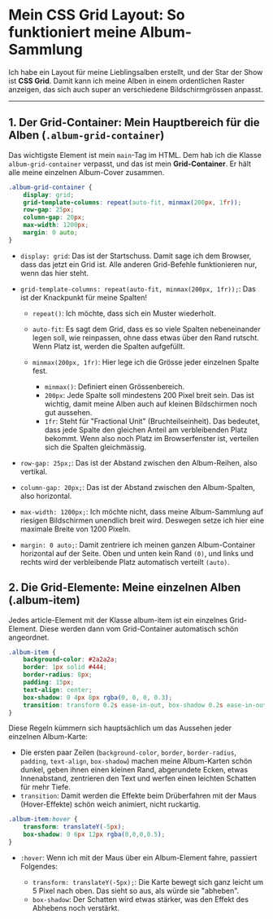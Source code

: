 # Mein CSS Grid Layout: So funktioniert meine Album-Sammlung

Ich habe ein Layout für meine Lieblingsalben erstellt, und der Star der Show ist **CSS Grid**. Damit kann ich meine Alben in einem ordentlichen Raster anzeigen, das sich auch super an verschiedene Bildschirmgrössen anpasst.

---

## 1. Der Grid-Container: Mein Hauptbereich für die Alben (`.album-grid-container`)

Das wichtigste Element ist mein `main`-Tag im HTML. Dem hab ich die Klasse `album-grid-container` verpasst, und das ist mein **Grid-Container**. Er hält alle meine einzelnen Album-Cover zusammen.

```css
.album-grid-container {
    display: grid;
    grid-template-columns: repeat(auto-fit, minmax(200px, 1fr));
    row-gap: 25px;
    column-gap: 20px;
    max-width: 1200px;
    margin: 0 auto;
}
```

- `display: grid`: Das ist der Startschuss. Damit sage ich dem Browser, dass das jetzt ein Grid ist. Alle anderen Grid-Befehle funktionieren nur, wenn das hier steht.

- `grid-template-columns: repeat(auto-fit, minmax(200px, 1fr));`: Das ist der Knackpunkt für meine Spalten!
    - `repeat()`: Ich möchte, dass sich ein Muster wiederholt.

    - `auto-fit`: Es sagt dem Grid, dass es so viele Spalten nebeneinander legen soll, wie reinpassen, ohne dass etwas über den Rand rutscht. Wenn Platz ist, werden die Spalten aufgefüllt.
    - `minmax(200px, 1fr)`: Hier lege ich die Grösse jeder einzelnen Spalte fest.
        - `minmax()`: Definiert einen Grössenbereich.
        - `200px`: Jede Spalte soll mindestens 200 Pixel breit sein. Das ist wichtig, damit meine Alben auch auf kleinen Bildschirmen noch gut aussehen.
        - `1fr`: Steht für "Fractional Unit" (Bruchteilseinheit). Das bedeutet, dass jede Spalte den gleichen Anteil am verbleibenden Platz bekommt. Wenn also noch Platz im Browserfenster ist, verteilen sich die Spalten gleichmässig.
- `row-gap: 25px;`: Das ist der Abstand zwischen den Album-Reihen, also vertikal.
- `column-gap: 20px;`: Das ist der Abstand zwischen den Album-Spalten, also horizontal.
- `max-width: 1200px;`: Ich möchte nicht, dass meine Album-Sammlung auf riesigen Bildschirmen unendlich breit wird. Deswegen setze ich hier eine maximale Breite von 1200 Pixeln.
- `margin: 0 auto;`: Damit zentriere ich meinen ganzen Album-Container horizontal auf der Seite. Oben und unten kein Rand `(0)`, und links und rechts wird der verbleibende Platz automatisch verteilt `(auto)`.

##  2. Die Grid-Elemente: Meine einzelnen Alben (.album-item)
Jedes article-Element mit der Klasse album-item ist ein einzelnes Grid-Element. Diese werden dann vom Grid-Container automatisch schön angeordnet.
```CSS
.album-item {
    background-color: #2a2a2a;
    border: 1px solid #444;
    border-radius: 8px;
    padding: 15px;
    text-align: center;
    box-shadow: 0 4px 8px rgba(0, 0, 0, 0.3);
    transition: transform 0.2s ease-in-out, box-shadow 0.2s ease-in-out;
}
```
Diese Regeln kümmern sich hauptsächlich um das Aussehen jeder einzelnen Album-Karte:
- Die ersten paar Zeilen (`background-color`, `border`, `border-radius`, `padding`, `text-align`, `box-shadow`) machen meine Album-Karten schön dunkel, geben ihnen einen kleinen Rand, abgerundete Ecken, etwas Innenabstand, zentrieren den Text und werfen einen leichten Schatten für mehr Tiefe.
- `transition`: Damit werden die Effekte beim Drüberfahren mit der Maus (Hover-Effekte) schön weich animiert, nicht ruckartig.

```CSS
.album-item:hover {
    transform: translateY(-5px);
    box-shadow: 0 6px 12px rgba(0,0,0,0.5);
}
```
- `:hover`: Wenn ich mit der Maus über ein Album-Element fahre, passiert Folgendes:

    - `transform: translateY(-5px);`: Die Karte bewegt sich ganz leicht um 5 Pixel nach oben. Das sieht so aus, als würde sie "abheben".
    - `box-shadow`: Der Schatten wird etwas stärker, was den Effekt des Abhebens noch verstärkt.

